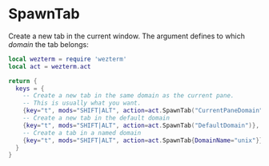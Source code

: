 # SpawnTab

Create a new tab in the current window.  The argument defines to which *domain* the tab belongs:

```lua
local wezterm = require 'wezterm'
local act = wezterm.act

return {
  keys = {
    -- Create a new tab in the same domain as the current pane.
    -- This is usually what you want.
    {key="t", mods="SHIFT|ALT", action=act.SpawnTab("CurrentPaneDomain")},
    -- Create a new tab in the default domain
    {key="t", mods="SHIFT|ALT", action=act.SpawnTab("DefaultDomain")},
    -- Create a tab in a named domain
    {key="t", mods="SHIFT|ALT", action=act.SpawnTab{DomainName="unix"}},
  }
}
```


